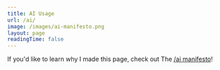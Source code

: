```yaml
---
title: AI Usage
url: /ai/
image: /images/ai-manifesto.png
layout: page
readingTime: false
---
```


If you'd like to learn why I made this page, check out The [/ai manifesto](https://www.bydamo.la/p/ai-manifesto)!
